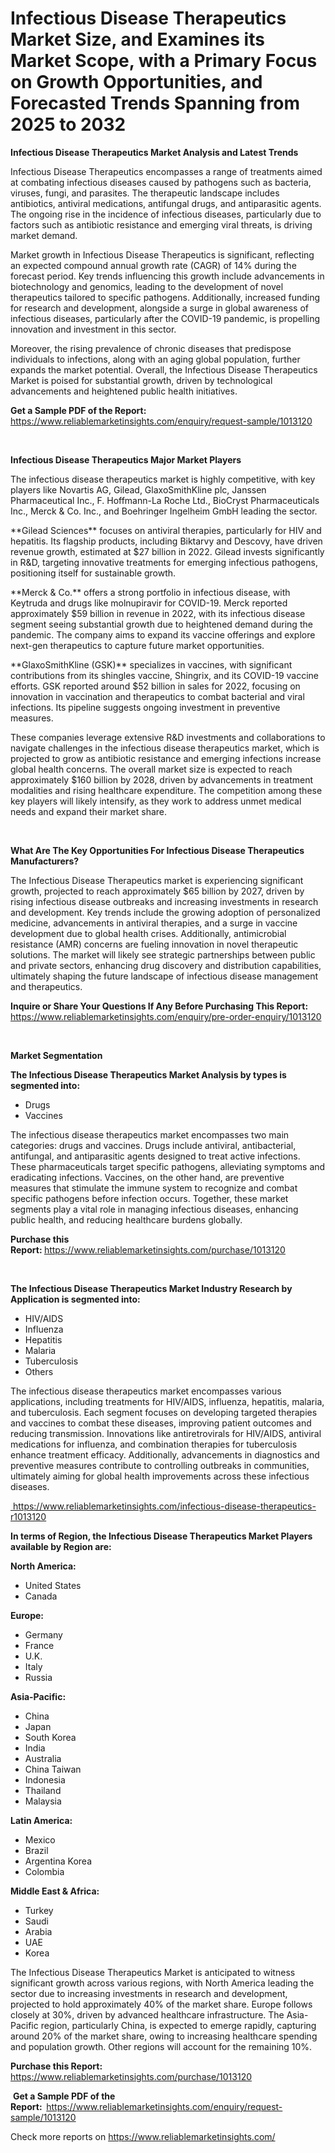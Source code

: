 <p><h1>Infectious Disease Therapeutics Market Size, and Examines its Market Scope, with a Primary Focus on Growth Opportunities, and Forecasted Trends Spanning from 2025 to 2032</h1></p><p><strong>Infectious Disease Therapeutics Market Analysis and Latest Trends</strong></p>
<p><p>Infectious Disease Therapeutics encompasses a range of treatments aimed at combating infectious diseases caused by pathogens such as bacteria, viruses, fungi, and parasites. The therapeutic landscape includes antibiotics, antiviral medications, antifungal drugs, and antiparasitic agents. The ongoing rise in the incidence of infectious diseases, particularly due to factors such as antibiotic resistance and emerging viral threats, is driving market demand.</p><p>Market growth in Infectious Disease Therapeutics is significant, reflecting an expected compound annual growth rate (CAGR) of 14% during the forecast period. Key trends influencing this growth include advancements in biotechnology and genomics, leading to the development of novel therapeutics tailored to specific pathogens. Additionally, increased funding for research and development, alongside a surge in global awareness of infectious diseases, particularly after the COVID-19 pandemic, is propelling innovation and investment in this sector.</p><p>Moreover, the rising prevalence of chronic diseases that predispose individuals to infections, along with an aging global population, further expands the market potential. Overall, the Infectious Disease Therapeutics Market is poised for substantial growth, driven by technological advancements and heightened public health initiatives.</p></p>
<p><strong>Get a Sample PDF of the Report:&nbsp;</strong> <a href="https://www.reliablemarketinsights.com/enquiry/request-sample/1013120?utm_campaign=2207&utm_medium=2&utm_source=Github&utm_content=ia&utm_term=06032025&utm_id=infectious-disease-therapeutics">https://www.reliablemarketinsights.com/enquiry/request-sample/1013120</a></p>
<p>&nbsp;</p>
<p><strong>Infectious Disease Therapeutics Major Market Players</strong></p>
<p><p>The infectious disease therapeutics market is highly competitive, with key players like Novartis AG, Gilead, GlaxoSmithKline plc, Janssen Pharmaceutical Inc., F. Hoffmann-La Roche Ltd., BioCryst Pharmaceuticals Inc., Merck & Co. Inc., and Boehringer Ingelheim GmbH leading the sector.</p><p>**Gilead Sciences** focuses on antiviral therapies, particularly for HIV and hepatitis. Its flagship products, including Biktarvy and Descovy, have driven revenue growth, estimated at $27 billion in 2022. Gilead invests significantly in R&D, targeting innovative treatments for emerging infectious pathogens, positioning itself for sustainable growth.</p><p>**Merck & Co.** offers a strong portfolio in infectious disease, with Keytruda and drugs like molnupiravir for COVID-19. Merck reported approximately $59 billion in revenue in 2022, with its infectious disease segment seeing substantial growth due to heightened demand during the pandemic. The company aims to expand its vaccine offerings and explore next-gen therapeutics to capture future market opportunities.</p><p>**GlaxoSmithKline (GSK)** specializes in vaccines, with significant contributions from its shingles vaccine, Shingrix, and its COVID-19 vaccine efforts. GSK reported around $52 billion in sales for 2022, focusing on innovation in vaccination and therapeutics to combat bacterial and viral infections. Its pipeline suggests ongoing investment in preventive measures.</p><p>These companies leverage extensive R&D investments and collaborations to navigate challenges in the infectious disease therapeutics market, which is projected to grow as antibiotic resistance and emerging infections increase global health concerns. The overall market size is expected to reach approximately $160 billion by 2028, driven by advancements in treatment modalities and rising healthcare expenditure. The competition among these key players will likely intensify, as they work to address unmet medical needs and expand their market share.</p></p>
<p>&nbsp;</p>
<p><strong>What Are The Key Opportunities For Infectious Disease Therapeutics Manufacturers?</strong></p>
<p><p>The Infectious Disease Therapeutics market is experiencing significant growth, projected to reach approximately $65 billion by 2027, driven by rising infectious disease outbreaks and increasing investments in research and development. Key trends include the growing adoption of personalized medicine, advancements in antiviral therapies, and a surge in vaccine development due to global health crises. Additionally, antimicrobial resistance (AMR) concerns are fueling innovation in novel therapeutic solutions. The market will likely see strategic partnerships between public and private sectors, enhancing drug discovery and distribution capabilities, ultimately shaping the future landscape of infectious disease management and therapeutics.</p></p>
<p><strong>Inquire or Share Your Questions If Any Before Purchasing This Report:</strong> <a href="https://www.reliablemarketinsights.com/enquiry/pre-order-enquiry/1013120?utm_campaign=2207&utm_medium=2&utm_source=Github&utm_content=ia&utm_term=06032025&utm_id=infectious-disease-therapeutics">https://www.reliablemarketinsights.com/enquiry/pre-order-enquiry/1013120</a></p>
<p>&nbsp;</p>
<p><strong>Market Segmentation</strong></p>
<p><strong>The Infectious Disease Therapeutics Market Analysis by types is segmented into:</strong></p>
<p><ul><li>Drugs</li><li>Vaccines</li></ul></p>
<p><p>The infectious disease therapeutics market encompasses two main categories: drugs and vaccines. Drugs include antiviral, antibacterial, antifungal, and antiparasitic agents designed to treat active infections. These pharmaceuticals target specific pathogens, alleviating symptoms and eradicating infections. Vaccines, on the other hand, are preventive measures that stimulate the immune system to recognize and combat specific pathogens before infection occurs. Together, these market segments play a vital role in managing infectious diseases, enhancing public health, and reducing healthcare burdens globally.</p></p>
<p><strong>Purchase this Report:&nbsp;</strong><a href="https://www.reliablemarketinsights.com/purchase/1013120?utm_campaign=2207&utm_medium=2&utm_source=Github&utm_content=ia&utm_term=06032025&utm_id=infectious-disease-therapeutics">https://www.reliablemarketinsights.com/purchase/1013120</a></p>
<p>&nbsp;</p>
<p><strong>The Infectious Disease Therapeutics Market Industry Research by Application is segmented into:</strong></p>
<p><ul><li>HIV/AIDS</li><li>Influenza</li><li>Hepatitis</li><li>Malaria</li><li>Tuberculosis</li><li>Others</li></ul></p>
<p><p>The infectious disease therapeutics market encompasses various applications, including treatments for HIV/AIDS, influenza, hepatitis, malaria, and tuberculosis. Each segment focuses on developing targeted therapies and vaccines to combat these diseases, improving patient outcomes and reducing transmission. Innovations like antiretrovirals for HIV/AIDS, antiviral medications for influenza, and combination therapies for tuberculosis enhance treatment efficacy. Additionally, advancements in diagnostics and preventive measures contribute to controlling outbreaks in communities, ultimately aiming for global health improvements across these infectious diseases.</p></p>
<p><a href="https://www.reliablemarketinsights.com/infectious-disease-therapeutics-r1013120?utm_campaign=2207&utm_medium=2&utm_source=Github&utm_content=ia&utm_term=06032025&utm_id=infectious-disease-therapeutics">&nbsp;https://www.reliablemarketinsights.com/infectious-disease-therapeutics-r1013120</a></p>
<p><strong>In terms of Region, the Infectious Disease Therapeutics Market Players available by Region are:</strong></p>
<p>
    <p> <strong> North America: </strong>
        <ul>
            <li>United States</li>
            <li>Canada</li>
        </ul>
        </p> 
    <p> <strong> Europe: </strong>
        <ul>
            <li>Germany</li>
            <li>France</li>
            <li>U.K.</li>
            <li>Italy</li>
            <li>Russia</li>
        </ul>
        </p> 
    <p> <strong> Asia-Pacific: </strong>
        <ul>
            <li>China</li>
            <li>Japan</li>
            <li>South Korea</li>
            <li>India</li>
            <li>Australia</li>
            <li>China Taiwan</li>
            <li>Indonesia</li>
            <li>Thailand</li>
            <li>Malaysia</li>
        </ul>
        </p> 
    <p> <strong> Latin America: </strong>
        <ul>
            <li>Mexico</li>
            <li>Brazil</li>
            <li>Argentina Korea</li>
            <li>Colombia</li>
        </ul>
        </p> 
    <p> <strong> Middle East & Africa: </strong>
        <ul>
            <li>Turkey</li>
            <li>Saudi</li>
            <li>Arabia</li>
            <li>UAE</li>
            <li>Korea</li>
        </ul>
    </p>
    </p>
<p><p>The Infectious Disease Therapeutics Market is anticipated to witness significant growth across various regions, with North America leading the sector due to increasing investments in research and development, projected to hold approximately 40% of the market share. Europe follows closely at 30%, driven by advanced healthcare infrastructure. The Asia-Pacific region, particularly China, is expected to emerge rapidly, capturing around 20% of the market share, owing to increasing healthcare spending and population growth. Other regions will account for the remaining 10%.</p></p>
<p><strong>Purchase this Report: </strong><a href="https://www.reliablemarketinsights.com/purchase/1013120?utm_campaign=2207&utm_medium=2&utm_source=Github&utm_content=ia&utm_term=06032025&utm_id=infectious-disease-therapeutics">https://www.reliablemarketinsights.com/purchase/1013120</a></p>
<p>&nbsp;<strong>Get a Sample PDF of the Report:&nbsp;&nbsp;</strong><a href="https://www.reliablemarketinsights.com/enquiry/request-sample/1013120?utm_campaign=2207&utm_medium=2&utm_source=Github&utm_content=ia&utm_term=06032025&utm_id=infectious-disease-therapeutics">https://www.reliablemarketinsights.com/enquiry/request-sample/1013120</a></p>
<p><strong></strong></p>
<p>Check more reports on <a href="https://www.reliablemarketinsights.com/?utm_campaign=2207&utm_medium=2&utm_source=Github&utm_content=ia&utm_term=06032025&utm_id=infectious-disease-therapeutics">https://www.reliablemarketinsights.com/</a></p>